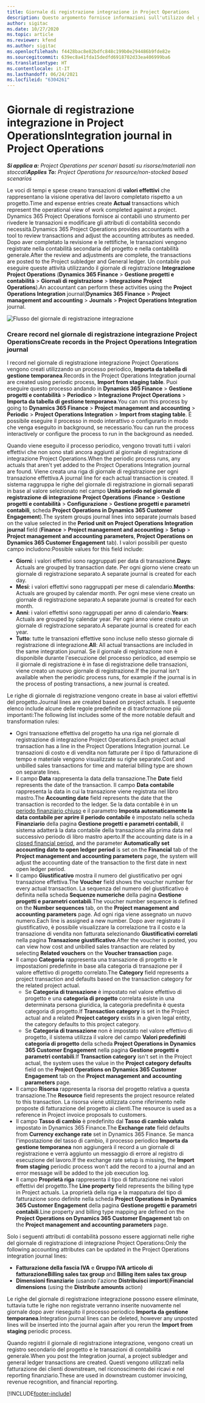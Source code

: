 ```yaml
---
title: Giornale di registrazione integrazione in Project Operations
description: Questo argomento fornisce informazioni sull'utilizzo del giornale di registrazione integrazione in Project Operations.
author: sigitac
ms.date: 10/27/2020
ms.topic: article
ms.reviewer: kfend
ms.author: sigitac
ms.openlocfilehash: f4428bac8e82bdfc848c199b0e294486b9fde82e
ms.sourcegitcommit: 639ec8a41fda15dedfd6918702d33ea406999ba6
ms.translationtype: HT
ms.contentlocale: it-IT
ms.lasthandoff: 06/24/2021
ms.locfileid: "6304261"
---
```

# <a name="integration-journal-in-project-operations"></a><span data-ttu-id="5dfea-103">Giornale di registrazione integrazione in Project Operations</span><span class="sxs-lookup"><span data-stu-id="5dfea-103">Integration journal in Project Operations</span></span>

<span data-ttu-id="5dfea-104">_**Si applica a:** Project Operations per scenari basati su risorse/materiali non stoccati_</span><span class="sxs-lookup"><span data-stu-id="5dfea-104">_**Applies To:** Project Operations for resource/non-stocked based scenarios_</span></span>

<span data-ttu-id="5dfea-105">Le voci di tempi e spese creano transazioni di **valori effettivi** che rappresentano la visione operativa del lavoro completato rispetto a un progetto.</span><span class="sxs-lookup"><span data-stu-id="5dfea-105">Time and expense entries create **Actual** transactions which represent the operational view of work completed against a project.</span></span> <span data-ttu-id="5dfea-106">Dynamics 365 Project Operations fornisce ai contabili uno strumento per rivedere le transazioni e modificare gli attributi di contabilità secondo necessità.</span><span class="sxs-lookup"><span data-stu-id="5dfea-106">Dynamics 365 Project Operations provides accountants with a tool to review transactions and adjust the accounting attributes as needed.</span></span> <span data-ttu-id="5dfea-107">Dopo aver completato la revisione e le rettifiche, le transazioni vengono registrate nella contabilità secondaria del progetto e nella contabilità generale.</span><span class="sxs-lookup"><span data-stu-id="5dfea-107">After the review and adjustments are complete, the transactions are posted to the Project subledger and General ledger.</span></span> <span data-ttu-id="5dfea-108">Un contabile può eseguire queste attività utilizzando il giornale di registrazione **Integrazione Project Operations** (**Dynamics 365 Finance** > **Gestione progetti e contabilità** > **Giornali di registrazione** > **Integrazione Project Operations**).</span><span class="sxs-lookup"><span data-stu-id="5dfea-108">An accountant can perform these activities using the **Project Operations Integration** journal(**Dynamics 365 Finance** > **Project management and accounting** > **Journals** > **Project Operations Integration** journal.</span></span>

![Flusso del giornale di registrazione integrazione](./media/IntegrationJournal.png)

### <a name="create-records-in-the-project-operations-integration-journal"></a><span data-ttu-id="5dfea-110">Creare record nel giornale di registrazione integrazione Project Operations</span><span class="sxs-lookup"><span data-stu-id="5dfea-110">Create records in the Project Operations Integration journal</span></span>

<span data-ttu-id="5dfea-111">I record nel giornale di registrazione integrazione Project Operations vengono creati utilizzando un processo periodico, **Importa da tabella di gestione temporanea**.</span><span class="sxs-lookup"><span data-stu-id="5dfea-111">Records in the Project Operations Integration journal are created using periodic process, **Import from staging table**.</span></span> <span data-ttu-id="5dfea-112">Puoi eseguire questo processo andando in **Dynamics 365 Finance** > **Gestione progetti e contabilità** > **Periodico** > **Integrazione Project Operations** > **Importa da tabella di gestione temporanea**.</span><span class="sxs-lookup"><span data-stu-id="5dfea-112">You can run this process by going to **Dynamics 365 Finance** > **Project management and accounting** > **Periodic** > **Project Operations Integration** > **Import from staging table**.</span></span> <span data-ttu-id="5dfea-113">È possibile eseguire il processo in modo interattivo o configurarlo in modo che venga eseguito in background, se necessario.</span><span class="sxs-lookup"><span data-stu-id="5dfea-113">You can run the process interactively or configure the process to run in the background as needed.</span></span>

<span data-ttu-id="5dfea-114">Quando viene eseguito il processo periodico, vengono trovati tutti i valori effettivi che non sono stati ancora aggiunti al giornale di registrazione di integrazione Project Operations.</span><span class="sxs-lookup"><span data-stu-id="5dfea-114">When the periodic process runs, any actuals that aren't yet added to the Project Operations Integration journal are found.</span></span> <span data-ttu-id="5dfea-115">Viene creata una riga di giornale di registrazione per ogni transazione effettiva.</span><span class="sxs-lookup"><span data-stu-id="5dfea-115">A journal line for each actual transaction is created.</span></span>
<span data-ttu-id="5dfea-116">Il sistema raggruppa le righe del giornale di registrazione in giornali separati in base al valore selezionato nel campo **Unità periodo nel giornale di registrazione di integrazione Project Operations** (**Finance** > **Gestione progetti e contabilità** > **Configurazione** > **Gestione progetti e parametri contabili**, scheda **Project Operations in Dynamics 365 Customer Engagement**).</span><span class="sxs-lookup"><span data-stu-id="5dfea-116">The system groups journal lines into separate journals based on the value selected in the **Period unit on Project Operations Integration journal** field (**Finance** > **Project management and accounting** > **Setup** > **Project management and accounting parameters**, **Project Operations on Dynamics 365 Customer Engagement** tab).</span></span> <span data-ttu-id="5dfea-117">I valori possibili per questo campo includono:</span><span class="sxs-lookup"><span data-stu-id="5dfea-117">Possible values for this field include:</span></span>

  - <span data-ttu-id="5dfea-118">**Giorni**: i valori effettivi sono raggruppati per data di transazione.</span><span class="sxs-lookup"><span data-stu-id="5dfea-118">**Days**: Actuals are grouped by transaction date.</span></span> <span data-ttu-id="5dfea-119">Per ogni giorno viene creato un giornale di registrazione separato.</span><span class="sxs-lookup"><span data-stu-id="5dfea-119">A separate journal is created for each day.</span></span>
  - <span data-ttu-id="5dfea-120">**Mesi**: i valori effettivi sono raggruppati per mese di calendario.</span><span class="sxs-lookup"><span data-stu-id="5dfea-120">**Months**: Actuals are grouped by calendar month.</span></span> <span data-ttu-id="5dfea-121">Per ogni mese viene creato un giornale di registrazione separato.</span><span class="sxs-lookup"><span data-stu-id="5dfea-121">A separate journal is created for each month.</span></span>
  - <span data-ttu-id="5dfea-122">**Anni**: i valori effettivi sono raggruppati per anno di calendario.</span><span class="sxs-lookup"><span data-stu-id="5dfea-122">**Years**: Actuals are grouped by calendar year.</span></span> <span data-ttu-id="5dfea-123">Per ogni anno viene creato un giornale di registrazione separato.</span><span class="sxs-lookup"><span data-stu-id="5dfea-123">A separate journal is created for each year.</span></span>
  - <span data-ttu-id="5dfea-124">**Tutto**: tutte le transazioni effettive sono incluse nello stesso giornale di registrazione di integrazione.</span><span class="sxs-lookup"><span data-stu-id="5dfea-124">**All**: All actual transactions are included in the same integration journal.</span></span> <span data-ttu-id="5dfea-125">Se il giornale di registrazione non è disponibile durante l'esecuzione del processo periodico, ad esempio se il giornale di registrazione è in fase di registrazione delle transazioni, viene creato un nuovo giornale di registrazione.</span><span class="sxs-lookup"><span data-stu-id="5dfea-125">If the journal isn't available when the periodic process runs, for example if the journal is in the process of posting transactions, a new journal is created.</span></span>

<span data-ttu-id="5dfea-126">Le righe di giornale di registrazione vengono create in base ai valori effettivi del progetto.</span><span class="sxs-lookup"><span data-stu-id="5dfea-126">Journal lines are created based on project actuals.</span></span> <span data-ttu-id="5dfea-127">Il seguente elenco include alcune delle regole predefinite e di trasformazione più importanti:</span><span class="sxs-lookup"><span data-stu-id="5dfea-127">The following list includes some of the more notable default and transformation rules:</span></span>

  - <span data-ttu-id="5dfea-128">Ogni transazione effettiva del progetto ha una riga nel giornale di registrazione di integrazione Project Operations.</span><span class="sxs-lookup"><span data-stu-id="5dfea-128">Each project actual transaction has a line in the Project Operations Integration journal.</span></span> <span data-ttu-id="5dfea-129">Le transazioni di costo e di vendita non fatturate per il tipo di fatturazione di tempo e materiale vengono visualizzate su righe separate.</span><span class="sxs-lookup"><span data-stu-id="5dfea-129">Cost and unbilled sales transactions for time and material billing type are shown on separate lines.</span></span>
  - <span data-ttu-id="5dfea-130">Il campo **Data** rappresenta la data della transazione.</span><span class="sxs-lookup"><span data-stu-id="5dfea-130">The **Date** field represents the date of the transaction.</span></span> <span data-ttu-id="5dfea-131">Il campo **Data contabile** rappresenta la data in cui la transazione viene registrata nel libro mastro.</span><span class="sxs-lookup"><span data-stu-id="5dfea-131">The **Accounting date** field represents the date that the transaction is recorded to the ledger.</span></span> <span data-ttu-id="5dfea-132">Se la data contabile è in un [periodo finanziario chiuso](/dynamics365/finance/general-ledger/close-general-ledger-at-period-end) e il parametro **Imposta automaticamente la data contabile per aprire il periodo contabile** è impostato nella scheda **Finanziario** della pagina **Gestione progetti e parametri contabili**, il sistema adatterà la data contabile della transazione alla prima data nel successivo periodo di libro mastro aperto.</span><span class="sxs-lookup"><span data-stu-id="5dfea-132">If the accounting date is in a [closed financial period](/dynamics365/finance/general-ledger/close-general-ledger-at-period-end), and the parameter **Automatically set accounting date to open ledger period** is set on the **Financial** tab of the **Project management and accounting parameters** page, the system will adjust the accounting date of the transaction to the first date in next open ledger period.</span></span>
  - <span data-ttu-id="5dfea-133">Il campo **Giustificativo** mostra il numero del giustificativo per ogni transazione effettiva.</span><span class="sxs-lookup"><span data-stu-id="5dfea-133">The **Voucher** field shows the voucher number for every actual transaction.</span></span> <span data-ttu-id="5dfea-134">La sequenza del numero del giustificativo è definita nella scheda **Sequenze numeriche** della pagina **Gestione progetti e parametri contabili**.</span><span class="sxs-lookup"><span data-stu-id="5dfea-134">The voucher number sequence is defined on the **Number sequences** tab, on the **Project management and accounting parameters** page.</span></span> <span data-ttu-id="5dfea-135">Ad ogni riga viene assegnato un nuovo numero.</span><span class="sxs-lookup"><span data-stu-id="5dfea-135">Each line is assigned a new number.</span></span> <span data-ttu-id="5dfea-136">Dopo aver registrato il giustificativo, è possibile visualizzare la correlazione tra il costo e la transazione di vendita non fatturata selezionando **Giustificativi correlati** nella pagina **Transazione giustificativo**.</span><span class="sxs-lookup"><span data-stu-id="5dfea-136">After the voucher is posted, you can view how cost and unbilled sales transaction are related by selecting **Related vouchers** on the **Voucher transaction** page.</span></span>
  - <span data-ttu-id="5dfea-137">Il campo **Categoria** rappresenta una transazione di progetto e le impostazioni predefinite in base alla categoria di transazione per il valore effettivo di progetto correlato.</span><span class="sxs-lookup"><span data-stu-id="5dfea-137">The **Category** field represents a project transaction and defaults based on the transaction category for the related project actual.</span></span>
    - <span data-ttu-id="5dfea-138">Se **Categoria di transazione** è impostato nel valore effettivo di progetto e una **categoria di progetto** correlata esiste in una determinata persona giuridica, la categoria predefinita è questa categoria di progetto.</span><span class="sxs-lookup"><span data-stu-id="5dfea-138">If **Transaction category** is set in the Project actual and a related **Project category** exists in a given legal entity, the category defaults to this project category.</span></span>
    - <span data-ttu-id="5dfea-139">Se **Categoria di transazione** non è impostato nel valore effettivo di progetto, il sistema utilizza il valore del campo **Valori predefiniti categoria di progetto** della scheda **Project Operations in Dynamics 365 Customer Engagement** nella pagina **Gestione progetti e parametri contabili**.</span><span class="sxs-lookup"><span data-stu-id="5dfea-139">If **Transaction category** isn't set in the Project actual, the system uses the value in the **Project category defaults** field on the **Project Operations on Dynamics 365 Customer Engagement** tab on the **Project management and accounting parameters** page.</span></span>
  - <span data-ttu-id="5dfea-140">Il campo **Risorsa** rappresenta la risorsa del progetto relativa a questa transazione.</span><span class="sxs-lookup"><span data-stu-id="5dfea-140">The **Resource** field represents the project resource related to this transaction.</span></span> <span data-ttu-id="5dfea-141">La risorsa viene utilizzata come riferimento nelle proposte di fatturazione del progetto ai clienti.</span><span class="sxs-lookup"><span data-stu-id="5dfea-141">The resource is used as a reference in Project invoice proposals to customers.</span></span>
  - <span data-ttu-id="5dfea-142">Il campo **Tasso di cambio** è predefinito dal **Tasso di cambio valuta** impostato in Dynamics 365 Finance.</span><span class="sxs-lookup"><span data-stu-id="5dfea-142">The **Exchange rate** field defaults from **Currency exchange rate** set in Dynamics 365 Finance.</span></span> <span data-ttu-id="5dfea-143">Se manca l'impostazione del tasso di cambio, il processo periodico **Importa da gestione temporanea** non aggiungerà il record a un giornale di registrazione e verrà aggiunto un messaggio di errore al registro di esecuzione del lavoro.</span><span class="sxs-lookup"><span data-stu-id="5dfea-143">If the exchange rate setup is missing, the **Import from staging** periodic process won't add the record to a journal and an error message will be added to the job execution log.</span></span>
  - <span data-ttu-id="5dfea-144">Il campo **Proprietà riga** rappresenta il tipo di fatturazione nei valori effettivi del progetto.</span><span class="sxs-lookup"><span data-stu-id="5dfea-144">The **Line property** field represents the billing type in Project actuals.</span></span> <span data-ttu-id="5dfea-145">La proprietà della riga e la mappatura del tipo di fatturazione sono definite nella scheda **Project Operations in Dynamics 365 Customer Engagement** della pagina **Gestione progetti e parametri contabili**.</span><span class="sxs-lookup"><span data-stu-id="5dfea-145">Line property and billing type mapping are defined on the **Project Operations on Dynamics 365 Customer Engagement** tab on the **Project management and accounting parameters** page.</span></span>

<span data-ttu-id="5dfea-146">Solo i seguenti attributi di contabilità possono essere aggiornati nelle righe del giornale di registrazione di integrazione Project Operations:</span><span class="sxs-lookup"><span data-stu-id="5dfea-146">Only the following accounting attributes can be updated in the Project Operations integration journal lines:</span></span>

- <span data-ttu-id="5dfea-147">**Fatturazione della fascia IVA** e **Gruppo IVA articolo di fatturazione**</span><span class="sxs-lookup"><span data-stu-id="5dfea-147">**Billing sales tax group** and **Billing item sales tax group**</span></span>
- <span data-ttu-id="5dfea-148">**Dimensioni finanziarie** (usando l'azione **Distribuisci importi**)</span><span class="sxs-lookup"><span data-stu-id="5dfea-148">**Financial dimensions** (using the **Distribute amounts** action)</span></span>

<span data-ttu-id="5dfea-149">Le righe del giornale di registrazione integrazione possono essere eliminate, tuttavia tutte le righe non registrate verranno inserite nuovamente nel giornale dopo aver rieseguito il processo periodico **Importa da gestione temporanea**.</span><span class="sxs-lookup"><span data-stu-id="5dfea-149">Integration journal lines can be deleted, however any unposted lines will be inserted into the journal again after you rerun the **Import from staging** periodic process.</span></span>

<span data-ttu-id="5dfea-150">Quando registri il giornale di registrazione integrazione, vengono creati un registro secondario del progetto e le transazioni di contabilità generale.</span><span class="sxs-lookup"><span data-stu-id="5dfea-150">When you post the Integration journal, a project subledger and general ledger transactions are created.</span></span> <span data-ttu-id="5dfea-151">Questi vengono utilizzati nella fatturazione dei clienti downstream, nel riconoscimento dei ricavi e nel reporting finanziario.</span><span class="sxs-lookup"><span data-stu-id="5dfea-151">These are used in downstream customer invoicing, revenue recognition, and financial reporting.</span></span>


[!INCLUDE[footer-include](../includes/footer-banner.md)]
